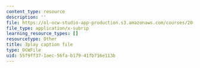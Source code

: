 ```yaml
---
content_type: resource
description: ''
file: https://ol-ocw-studio-app-production.s3.amazonaws.com/courses/20-219-becoming-the-next-bill-nye-writing-and-hosting-the-educational-show-january-iap-2015/55f9ff371aec56fab17941fb716e113b_A7dxk0beojA.vtt
file_type: application/x-subrip
learning_resource_types: []
resourcetype: Other
title: 3play caption file
type: OCWFile
uid: 55f9ff37-1aec-56fa-b179-41fb716e113b
---
```

